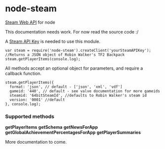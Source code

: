 node-steam
====================

[Steam Web API](http://steamcommunity.com/dev) for node

This documentation needs work. For now read the source code :/

A [Steam API Key]() is needed to use this module.

    var steam = require('node-steam').createClient('yourSteamAPIKey');
    //Returns a JSON object of Robin Walker's TF2 Backpack
    steam.getPlayerItems(console.log); 

All methods accept an optional object for parameters, and require a callback function.

    steam.getPlayerItems({
      format: 'json', // default - ['json', 'xml', 'vdf']
      gameid: '440', // default - see valve documentation for more gameids
      steamid: '64bitSteamId', //defaults to Robin Walker's steam id
      version: '0001' //default
    }, console.log);

### Supported methods

  **getPlayerItems**
  **getSchema**
  **getNewsForApp**
  **getGlobalAchievementPercentagesForApp**
  **getPlayerSummaries**

More documentation to come.
